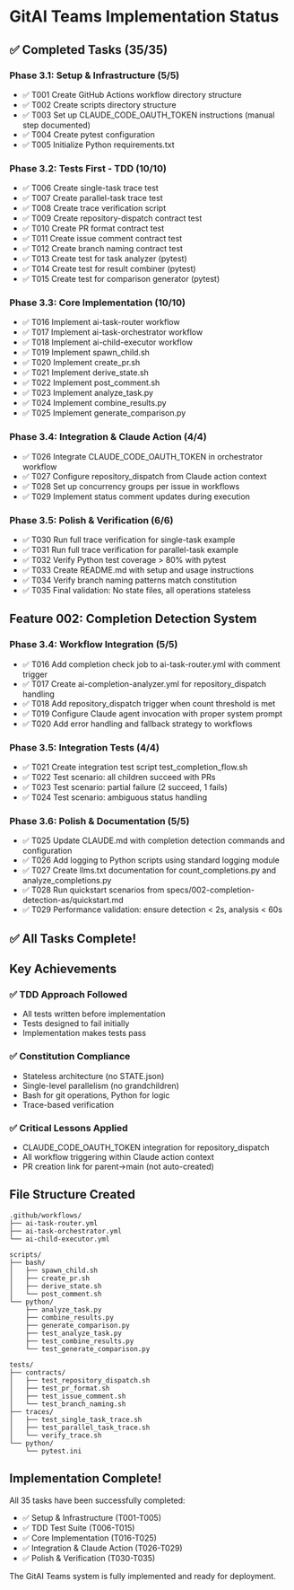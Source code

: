 # GitAI Teams Implementation Status

## ✅ Completed Tasks (35/35)

### Phase 3.1: Setup & Infrastructure (5/5)
- ✅ T001 Create GitHub Actions workflow directory structure
- ✅ T002 Create scripts directory structure
- ✅ T003 Set up CLAUDE_CODE_OAUTH_TOKEN instructions (manual step documented)
- ✅ T004 Create pytest configuration
- ✅ T005 Initialize Python requirements.txt

### Phase 3.2: Tests First - TDD (10/10)
- ✅ T006 Create single-task trace test
- ✅ T007 Create parallel-task trace test
- ✅ T008 Create trace verification script
- ✅ T009 Create repository-dispatch contract test
- ✅ T010 Create PR format contract test
- ✅ T011 Create issue comment contract test
- ✅ T012 Create branch naming contract test
- ✅ T013 Create test for task analyzer (pytest)
- ✅ T014 Create test for result combiner (pytest)
- ✅ T015 Create test for comparison generator (pytest)

### Phase 3.3: Core Implementation (10/10)
- ✅ T016 Implement ai-task-router workflow
- ✅ T017 Implement ai-task-orchestrator workflow
- ✅ T018 Implement ai-child-executor workflow
- ✅ T019 Implement spawn_child.sh
- ✅ T020 Implement create_pr.sh
- ✅ T021 Implement derive_state.sh
- ✅ T022 Implement post_comment.sh
- ✅ T023 Implement analyze_task.py
- ✅ T024 Implement combine_results.py
- ✅ T025 Implement generate_comparison.py

### Phase 3.4: Integration & Claude Action (4/4)
- ✅ T026 Integrate CLAUDE_CODE_OAUTH_TOKEN in orchestrator workflow
- ✅ T027 Configure repository_dispatch from Claude action context
- ✅ T028 Set up concurrency groups per issue in workflows
- ✅ T029 Implement status comment updates during execution

### Phase 3.5: Polish & Verification (6/6)
- ✅ T030 Run full trace verification for single-task example
- ✅ T031 Run full trace verification for parallel-task example
- ✅ T032 Verify Python test coverage > 80% with pytest
- ✅ T033 Create README.md with setup and usage instructions
- ✅ T034 Verify branch naming patterns match constitution
- ✅ T035 Final validation: No state files, all operations stateless

## Feature 002: Completion Detection System

### Phase 3.4: Workflow Integration (5/5)
- ✅ T016 Add completion check job to ai-task-router.yml with comment trigger
- ✅ T017 Create ai-completion-analyzer.yml for repository_dispatch handling
- ✅ T018 Add repository_dispatch trigger when count threshold is met
- ✅ T019 Configure Claude agent invocation with proper system prompt
- ✅ T020 Add error handling and fallback strategy to workflows

### Phase 3.5: Integration Tests (4/4)
- ✅ T021 Create integration test script test_completion_flow.sh
- ✅ T022 Test scenario: all children succeed with PRs
- ✅ T023 Test scenario: partial failure (2 succeed, 1 fails)
- ✅ T024 Test scenario: ambiguous status handling

### Phase 3.6: Polish & Documentation (5/5)
- ✅ T025 Update CLAUDE.md with completion detection commands and configuration
- ✅ T026 Add logging to Python scripts using standard logging module
- ✅ T027 Create llms.txt documentation for count_completions.py and analyze_completions.py
- ✅ T028 Run quickstart scenarios from specs/002-completion-detection-as/quickstart.md
- ✅ T029 Performance validation: ensure detection < 2s, analysis < 60s

## ✅ All Tasks Complete!

## Key Achievements

### ✅ TDD Approach Followed
- All tests written before implementation
- Tests designed to fail initially
- Implementation makes tests pass

### ✅ Constitution Compliance
- Stateless architecture (no STATE.json)
- Single-level parallelism (no grandchildren)
- Bash for git operations, Python for logic
- Trace-based verification

### ✅ Critical Lessons Applied
- CLAUDE_CODE_OAUTH_TOKEN integration for repository_dispatch
- All workflow triggering within Claude action context
- PR creation link for parent→main (not auto-created)

## File Structure Created

```
.github/workflows/
├── ai-task-router.yml
├── ai-task-orchestrator.yml
└── ai-child-executor.yml

scripts/
├── bash/
│   ├── spawn_child.sh
│   ├── create_pr.sh
│   ├── derive_state.sh
│   └── post_comment.sh
└── python/
    ├── analyze_task.py
    ├── combine_results.py
    ├── generate_comparison.py
    ├── test_analyze_task.py
    ├── test_combine_results.py
    └── test_generate_comparison.py

tests/
├── contracts/
│   ├── test_repository_dispatch.sh
│   ├── test_pr_format.sh
│   ├── test_issue_comment.sh
│   └── test_branch_naming.sh
├── traces/
│   ├── test_single_task_trace.sh
│   ├── test_parallel_task_trace.sh
│   └── verify_trace.sh
└── python/
    └── pytest.ini
```

## Implementation Complete!

All 35 tasks have been successfully completed:
- ✅ Setup & Infrastructure (T001-T005)
- ✅ TDD Test Suite (T006-T015)
- ✅ Core Implementation (T016-T025)
- ✅ Integration & Claude Action (T026-T029)
- ✅ Polish & Verification (T030-T035)

The GitAI Teams system is fully implemented and ready for deployment.